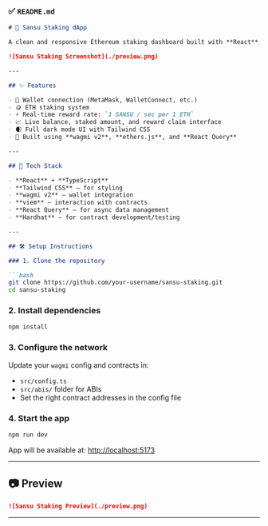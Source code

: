 
### ✅ `README.md`

```markdown
# 🌾 Sansu Staking dApp

A clean and responsive Ethereum staking dashboard built with **React**, **TypeScript**, and **Wagmi v2**, allowing users to stake ETH and earn **SANSU** tokens as rewards at a live rate.

![Sansu Staking Screenshot](./preview.png)

---

## ✨ Features

- 🔐 Wallet connection (MetaMask, WalletConnect, etc.)
- 🪙 ETH staking system
- ⚡ Real-time reward rate: `1 SANSU / sec per 1 ETH`
- 📈 Live balance, staked amount, and reward claim interface
- 🌒 Full dark mode UI with Tailwind CSS
- 🔌 Built using **wagmi v2**, **ethers.js**, and **React Query**

---

## 🧠 Tech Stack

- **React** + **TypeScript**
- **Tailwind CSS** – for styling
- **wagmi v2** – wallet integration
- **viem** – interaction with contracts
- **React Query** – for async data management
- **Hardhat** – for contract development/testing

---

## 🛠 Setup Instructions

### 1. Clone the repository

```bash
git clone https://github.com/your-username/sansu-staking.git
cd sansu-staking
```

### 2. Install dependencies

```bash
npm install
```

### 3. Configure the network

Update your `wagmi` config and contracts in:

- `src/config.ts`
- `src/abis/` folder for ABIs
- Set the right contract addresses in the config file

### 4. Start the app

```bash
npm run dev
```

App will be available at: [http://localhost:5173](http://localhost:5173)

---

## 📷 Preview


```markdown
![Sansu Staking Preview](./preview.png)
```


---

